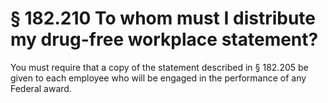 # § 182.210   To whom must I distribute my drug-free workplace statement?

You must require that a copy of the statement described in § 182.205 be given to each employee who will be engaged in the performance of any Federal award.






